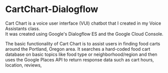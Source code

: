 # CartChart-Dialogflow

Cart Chart is a voice user interface (VUI) chatbot that I created in my Voice Assistants class. \
It was created using Google's Dialogflow ES and the Google Cloud Console.

The basic functionality of Cart Chart is to assist users in finding food carts around 
the Portland, Oregon area. It searches a hard-coded food cart database on basic topics like 
food type or neighborhood/region and then uses the Google Places API to return response data such as
cart hours, location, reviews, 
